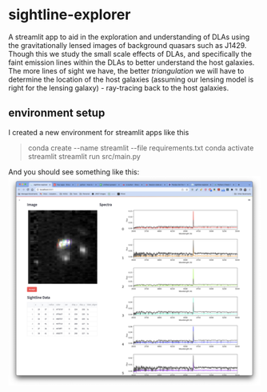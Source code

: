 # sightline-explorer

A streamlit app to aid in the exploration and understanding of DLAs using the gravitationally lensed images of background quasars such as J1429. Though this we study the small scale effects of DLAs, and specifically the faint emission lines within the DLAs to better understand the host galaxies. The more lines of sight we have, the better *triangulation* we will have to determine the location of the host
galaxies (assuming our lensing model is right for the lensing galaxy) - ray-tracing back to the host galaxies.

## environment setup

I created a new environment for streamlit apps like this

> conda create --name streamlit --file requirements.txt
> conda activate streamlit
> streamlit run src/main.py

And you should see something like this:
![sightline-explorer.png](./assets/sightline-explorer.png)

